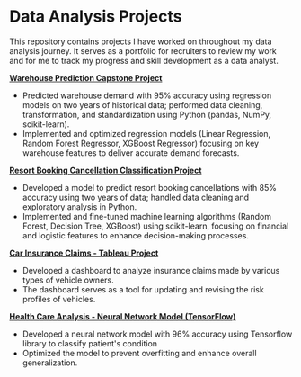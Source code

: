 # Data Analysis Projects

This repository contains projects I have worked on throughout my data analysis journey. It serves as a portfolio for recruiters to review my work and for me to track my progress and skill development as a data analyst.

**[Warehouse Prediction Capstone Project](https://github.com/Ranjith-9/Projects/tree/main/SupplyChain_Predicition)**
* Predicted warehouse demand with 95% accuracy using regression models on two years of historical data; performed data cleaning, transformation, and standardization using Python (pandas, NumPy, scikit-learn).
* Implemented and optimized regression models (Linear Regression, Random Forest Regressor, XGBoost Regressor) focusing on key warehouse features to deliver accurate demand forecasts.

**[Resort Booking Cancellation Classification Project](https://github.com/Ranjith-9/Projects/tree/main/Resort_Cancellation_Prediction)**
* Developed a model to predict resort booking cancellations with 85% accuracy using two years of data; handled data cleaning and exploratory analysis in Python.
* Implemented and fine-tuned machine learning algorithms (Random Forest, Decision Tree, XGBoost) using scikit-learn, focusing on financial and logistic features to enhance decision-making processes.

**[Car Insurance Claims - Tableau Project](https://github.com/Ranjith-9/Projects/tree/main/CarInsurance_Visualization)**
* Developed a dashboard to analyze insurance claims made by various types of vehicle owners.
* The dashboard serves as a tool for updating and revising the risk profiles of vehicles.

**[Health Care Analysis - Neural Network Model (TensorFlow)](https://github.com/Ranjith-9/Projects/tree/main/HeathCare_Analysis)**
* Developed a neural network model with 96% accuracy using Tensorflow library to classify patient's condition 
* Optimized the model to prevent overfitting and enhance overall generalization. 

